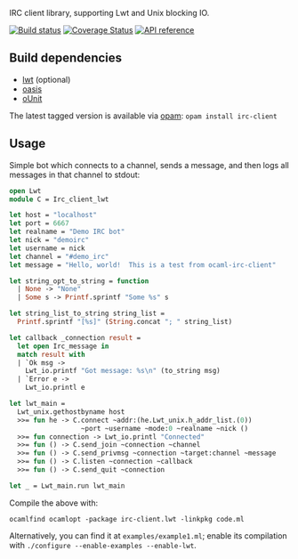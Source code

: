 IRC client library, supporting Lwt and Unix blocking IO.

[![Build status](https://travis-ci.org/johnelse/ocaml-irc-client.png?branch=master)](https://travis-ci.org/johnelse/ocaml-irc-client)
[![Coverage Status](https://coveralls.io/repos/johnelse/ocaml-irc-client/badge.svg?branch=master)](https://coveralls.io/r/johnelse/ocaml-irc-client?branch=master)
[![API reference](https://img.shields.io/badge/docs-API_reference-blue.svg)](https://johnelse.github.io/ocaml-irc-client)

Build dependencies
------------------

* [lwt](http://ocsigen.org/lwt/) (optional)
* [oasis](https://github.com/ocaml/oasis)
* [oUnit](http://ounit.forge.ocamlcore.org/)

The latest tagged version is available via [opam](http://opam.ocamlpro.com): `opam install irc-client`

Usage
-----

Simple bot which connects to a channel, sends a message, and then logs all
messages in that channel to stdout:

```ocaml
open Lwt
module C = Irc_client_lwt

let host = "localhost"
let port = 6667
let realname = "Demo IRC bot"
let nick = "demoirc"
let username = nick
let channel = "#demo_irc"
let message = "Hello, world!  This is a test from ocaml-irc-client"

let string_opt_to_string = function
  | None -> "None"
  | Some s -> Printf.sprintf "Some %s" s

let string_list_to_string string_list =
  Printf.sprintf "[%s]" (String.concat "; " string_list)

let callback _connection result =
  let open Irc_message in
  match result with
  | `Ok msg ->
    Lwt_io.printf "Got message: %s\n" (to_string msg)
  | `Error e ->
    Lwt_io.printl e

let lwt_main =
  Lwt_unix.gethostbyname host
  >>= fun he -> C.connect ~addr:(he.Lwt_unix.h_addr_list.(0))
                  ~port ~username ~mode:0 ~realname ~nick ()
  >>= fun connection -> Lwt_io.printl "Connected"
  >>= fun () -> C.send_join ~connection ~channel
  >>= fun () -> C.send_privmsg ~connection ~target:channel ~message
  >>= fun () -> C.listen ~connection ~callback
  >>= fun () -> C.send_quit ~connection

let _ = Lwt_main.run lwt_main
```

Compile the above with:

```
ocamlfind ocamlopt -package irc-client.lwt -linkpkg code.ml
```

Alternatively, you can find it at `examples/example1.ml`; enable its compilation
with `./configure --enable-examples --enable-lwt`.
